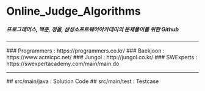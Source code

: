 # Online_Judge_Algorithms
##### 프로그래머스, 백준, 정올, 삼성소프트웨어아카데미의 문제풀이를 위한 Github 
<hr/>
### Programmers : https://programmers.co.kr/
### Baekjoon : https://www.acmicpc.net/
### Jungol : http://jungol.co.kr/
### SWExperts : https://swexpertacademy.com/main/main.do
<hr/>
## src/main/java : Solution Code
## src/main/test : Testcase
